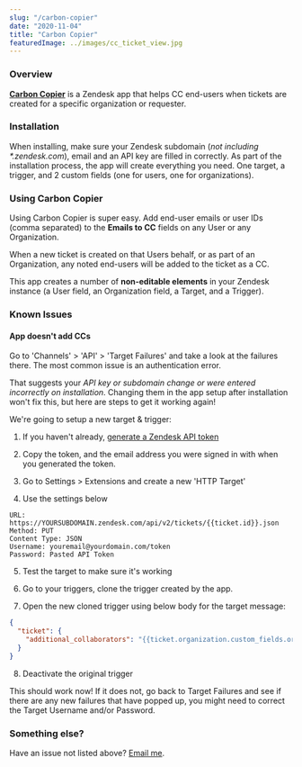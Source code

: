 ```yaml
---
slug: "/carbon-copier"
date: "2020-11-04"
title: "Carbon Copier"
featuredImage: ../images/cc_ticket_view.jpg
---
```


### Overview

**[Carbon Copier](https://www.zendesk.com/apps/support/carbon-copier/)** is a Zendesk app that helps CC end-users when tickets are created for a specific organization or requester.

### Installation

When installing, make sure your Zendesk subdomain (_not including *.zendesk.com_), email and an API key are filled in correctly. As part of the installation process, the app will create everything you need. One target, a trigger, and 2 custom fields (one for users, one for organizations).

### Using Carbon Copier

Using Carbon Copier is super easy. Add end-user emails or user IDs (comma separated) to the **Emails to CC** fields on any User or any Organization.

When a new ticket is created on that Users behalf, or as part of an Organization, any noted end-users will be added to the ticket as a CC.

This app creates a number of **non-editable elements** in your Zendesk instance (a User field, an Organization field, a Target, and a Trigger).

### Known Issues

#### App doesn't add CCs

Go to 'Channels' > 'API' > 'Target Failures' and take a look at the failures there. The most common issue is an authentication error.

That suggests your _API key or subdomain change or were entered incorrectly on installation_. Changing them in the app setup after installation won't fix this, but here are steps to get it working again!

We're going to setup a new target & trigger:

1) If you haven't already, [generate a Zendesk API token](https://support.zendesk.com/hc/en-us/articles/226022787-Generating-a-new-API-token-)

2) Copy the token, and the email address you were signed in with when you generated the token.

3) Go to Settings > Extensions and create a new 'HTTP Target'

4) Use the settings below

```
URL: https://YOURSUBDOMAIN.zendesk.com/api/v2/tickets/{{ticket.id}}.json
Method: PUT
Content Type: JSON
Username: youremail@yourdomain.com/token
Password: Pasted API Token
```

5) Test the target to make sure it's working 

6) Go to your triggers, clone the trigger created by the app.

7) Open the new cloned trigger using below body for the target message: 

```json
{
  "ticket": {
    "additional_collaborators": "{{ticket.organization.custom_fields.org_cc}},{{ticket.requester.custom_fields.user_cc}}"
  }
}
```

8) Deactivate the original trigger

This should work now! If it does not, go back to Target Failures and see if there are any new failures that have popped up, you might need to correct the Target Username and/or Password.

### Something else?

Have an issue not listed above? [Email me](mailto:aviwarner@gmail.com).